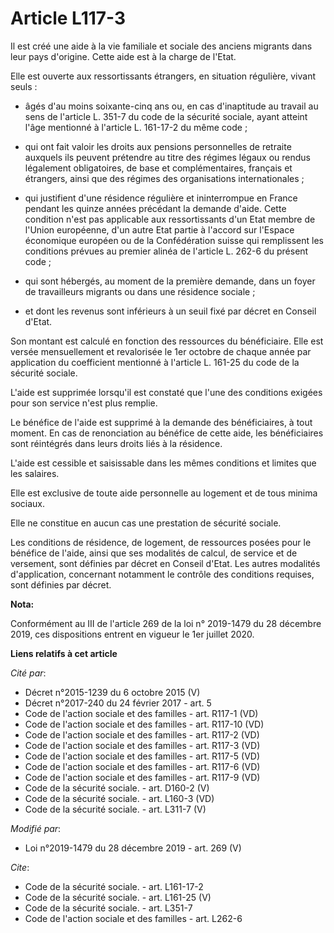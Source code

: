 # Article L117-3

Il est créé une aide à la vie familiale et sociale des anciens migrants dans leur pays d'origine. Cette aide est à la charge
de l'Etat. 

Elle est ouverte aux ressortissants étrangers, en situation régulière, vivant seuls :

- âgés d'au moins soixante-cinq ans ou, en cas d'inaptitude au travail au sens de l'article L. 351-7 du code de la sécurité
sociale, ayant atteint l'âge mentionné à l'article L. 161-17-2 du même code ;

- qui ont fait valoir les droits aux pensions personnelles de retraite auxquels ils peuvent prétendre au titre des régimes
légaux ou rendus légalement obligatoires, de base et complémentaires, français et étrangers, ainsi que des régimes des
organisations internationales ;

- qui justifient d'une résidence régulière et ininterrompue en France pendant les quinze années précédant la demande d'aide.
Cette condition n'est pas applicable aux ressortissants d'un Etat membre de l'Union européenne, d'un autre Etat partie à
l'accord sur l'Espace économique européen ou de la Confédération suisse qui remplissent les conditions prévues au premier
alinéa de l'article L. 262-6 du présent code ;

- qui sont hébergés, au moment de la première demande, dans un foyer de travailleurs migrants ou dans une résidence sociale ;

- et dont les revenus sont inférieurs à un seuil fixé par décret en Conseil d'Etat. 

Son montant est calculé en fonction des ressources du bénéficiaire. Elle est versée mensuellement et revalorisée le 1er
octobre de chaque année par application du coefficient mentionné à l'article L. 161-25 du code de la sécurité sociale. 

L'aide est supprimée lorsqu'il est constaté que l'une des conditions exigées pour son service n'est plus remplie. 

Le bénéfice de l'aide est supprimé à la demande des bénéficiaires, à tout moment. En cas de renonciation au bénéfice de cette
aide, les bénéficiaires sont réintégrés dans leurs droits liés à la résidence. 

L'aide est cessible et saisissable dans les mêmes conditions et limites que les salaires. 

Elle est exclusive de toute aide personnelle au logement et de tous minima sociaux. 

Elle ne constitue en aucun cas une prestation de sécurité sociale. 

Les conditions de résidence, de logement, de ressources posées pour le bénéfice de l'aide, ainsi que ses modalités de calcul,
de service et de versement, sont définies par décret en Conseil d'Etat. Les autres modalités d'application, concernant
notamment le contrôle des conditions requises, sont définies par décret.

**Nota:**

Conformément au III de l'article 269 de la loi n° 2019-1479 du 28 décembre 2019, ces dispositions entrent en vigueur le 1er
juillet 2020.

**Liens relatifs à cet article**

_Cité par_:

  - Décret n°2015-1239 du 6 octobre 2015 (V)
  - Décret n°2017-240 du 24 février 2017 - art. 5
  - Code de l'action sociale et des familles - art. R117-1 (VD)
  - Code de l'action sociale et des familles - art. R117-10 (VD)
  - Code de l'action sociale et des familles - art. R117-2 (VD)
  - Code de l'action sociale et des familles - art. R117-3 (VD)
  - Code de l'action sociale et des familles - art. R117-5 (VD)
  - Code de l'action sociale et des familles - art. R117-6 (VD)
  - Code de l'action sociale et des familles - art. R117-9 (VD)
  - Code de la sécurité sociale. - art. D160-2 (V)
  - Code de la sécurité sociale. - art. L160-3 (VD)
  - Code de la sécurité sociale. - art. L311-7 (V)

_Modifié par_:

  - Loi n°2019-1479 du 28 décembre 2019 - art. 269 (V)

_Cite_:

  - Code de la sécurité sociale. - art. L161-17-2
  - Code de la sécurité sociale. - art. L161-25 (V)
  - Code de la sécurité sociale. - art. L351-7
  - Code de l'action sociale et des familles - art. L262-6
